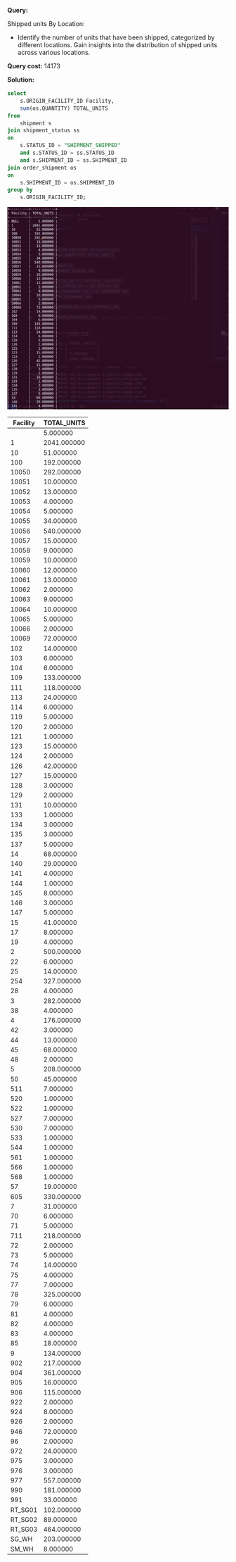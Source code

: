 **Query:**

Shipped units By Location:

- Identify the number of units that have been shipped, categorized by different locations. Gain insights into the distribution of shipped units across various locations.

**Query cost:** 14173

**Solution:**

```sql
select
    s.ORIGIN_FACILITY_ID Facility,
    sum(os.QUANTITY) TOTAL_UNITS
from
    shipment s
join shipment_status ss
on
    s.STATUS_ID = "SHIPMENT_SHIPPED"
    and s.STATUS_ID = ss.STATUS_ID
    and s.SHIPMENT_ID = ss.SHIPMENT_ID
join order_shipment os
on
    s.SHIPMENT_ID = os.SHIPMENT_ID
group by
    s.ORIGIN_FACILITY_ID;
```

![alt text](image.png)

| Facility | TOTAL_UNITS |
| -------- | ----------- |
|          | 5.000000    |
| 1        | 2041.000000 |
| 10       | 51.000000   |
| 100      | 192.000000  |
| 10050    | 292.000000  |
| 10051    | 10.000000   |
| 10052    | 13.000000   |
| 10053    | 4.000000    |
| 10054    | 5.000000    |
| 10055    | 34.000000   |
| 10056    | 540.000000  |
| 10057    | 15.000000   |
| 10058    | 9.000000    |
| 10059    | 10.000000   |
| 10060    | 12.000000   |
| 10061    | 13.000000   |
| 10062    | 2.000000    |
| 10063    | 9.000000    |
| 10064    | 10.000000   |
| 10065    | 5.000000    |
| 10066    | 2.000000    |
| 10069    | 72.000000   |
| 102      | 14.000000   |
| 103      | 6.000000    |
| 104      | 6.000000    |
| 109      | 133.000000  |
| 111      | 118.000000  |
| 113      | 24.000000   |
| 114      | 6.000000    |
| 119      | 5.000000    |
| 120      | 2.000000    |
| 121      | 1.000000    |
| 123      | 15.000000   |
| 124      | 2.000000    |
| 126      | 42.000000   |
| 127      | 15.000000   |
| 128      | 3.000000    |
| 129      | 2.000000    |
| 131      | 10.000000   |
| 133      | 1.000000    |
| 134      | 3.000000    |
| 135      | 3.000000    |
| 137      | 5.000000    |
| 14       | 68.000000   |
| 140      | 29.000000   |
| 141      | 4.000000    |
| 144      | 1.000000    |
| 145      | 8.000000    |
| 146      | 3.000000    |
| 147      | 5.000000    |
| 15       | 41.000000   |
| 17       | 8.000000    |
| 19       | 4.000000    |
| 2        | 500.000000  |
| 22       | 6.000000    |
| 25       | 14.000000   |
| 254      | 327.000000  |
| 28       | 4.000000    |
| 3        | 282.000000  |
| 38       | 4.000000    |
| 4        | 176.000000  |
| 42       | 3.000000    |
| 44       | 13.000000   |
| 45       | 68.000000   |
| 48       | 2.000000    |
| 5        | 208.000000  |
| 50       | 45.000000   |
| 511      | 7.000000    |
| 520      | 1.000000    |
| 522      | 1.000000    |
| 527      | 7.000000    |
| 530      | 7.000000    |
| 533      | 1.000000    |
| 544      | 1.000000    |
| 561      | 1.000000    |
| 566      | 1.000000    |
| 568      | 1.000000    |
| 57       | 19.000000   |
| 605      | 330.000000  |
| 7        | 31.000000   |
| 70       | 6.000000    |
| 71       | 5.000000    |
| 711      | 218.000000  |
| 72       | 2.000000    |
| 73       | 5.000000    |
| 74       | 14.000000   |
| 75       | 4.000000    |
| 77       | 7.000000    |
| 78       | 325.000000  |
| 79       | 6.000000    |
| 81       | 4.000000    |
| 82       | 4.000000    |
| 83       | 4.000000    |
| 85       | 18.000000   |
| 9        | 134.000000  |
| 902      | 217.000000  |
| 904      | 361.000000  |
| 905      | 16.000000   |
| 906      | 115.000000  |
| 922      | 2.000000    |
| 924      | 8.000000    |
| 926      | 2.000000    |
| 946      | 72.000000   |
| 96       | 2.000000    |
| 972      | 24.000000   |
| 975      | 3.000000    |
| 976      | 3.000000    |
| 977      | 557.000000  |
| 990      | 181.000000  |
| 991      | 33.000000   |
| RT_SG01  | 102.000000  |
| RT_SG02  | 89.000000   |
| RT_SG03  | 464.000000  |
| SG_WH    | 203.000000  |
| SM_WH    | 8.000000    |
